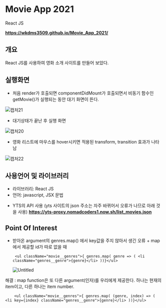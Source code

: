 # Movie App 2021

React JS

**https://wkdms3509.github.io/Movie_App_2021/**

## 개요

React JS를 사용하여 영화 소개 사이트를 만들어 보았다.

## 실행화면

- 처음 render가 호출되면 componentDidMount가 호출되면서 비동기 함수인 getMovie()가 실행되는 동안 대기 화면이 뜬다.

![캡처21](https://user-images.githubusercontent.com/63761624/116852966-3acf3d80-ac30-11eb-8d63-2e5a44541cef.png)

- 대기상태가 끝난 후 실행 화면

![캡처20](https://user-images.githubusercontent.com/63761624/116852826-0065a080-ac30-11eb-9a89-2ddb2b8a539a.PNG)

- 영화 리스트에 마우스를 hover시키면 적용된 transform, transition 효과가 나타남

![캡처22](https://user-images.githubusercontent.com/63761624/116853154-88e44100-ac30-11eb-8e0c-dfd527c8d97d.png)

## 사용언어 및 라이브러리

- 라이브러리: React JS
- 언어: javascript, JSX 문법

* YTS의 API 사용 (yts 사이트의 json 주소는 자주 바뀌어서 오류가 나므로 아래 것을 사용)
  **https://yts-proxy.nomadcoders1.now.sh/list_movies.json**

## Point Of Interest

- 받아온 argument의 genres.map() 에서 key값을 주지 않아서 생긴 오류 + map에서 제공할 id가 따로 없을 때

       <ul className="movie__genres">{ genres.map( genre => ( <li  className="genres__genre">{genre}</li> ))}</ul>

  ![Untitled](https://user-images.githubusercontent.com/63761624/116851766-fcd11a00-ac2d-11eb-82db-0afc147ed77d.png)

해결
: map function은 또 다른 argument(인자)를 우리에게 제공한다. 하나는 현재의 item이고, 다른 하나는 item number.

        <ul className="movie__genres">{ genres.map( (genre, index) => ( <li key={index} className="genres__genre">{genre}</li> ))}</ul>
